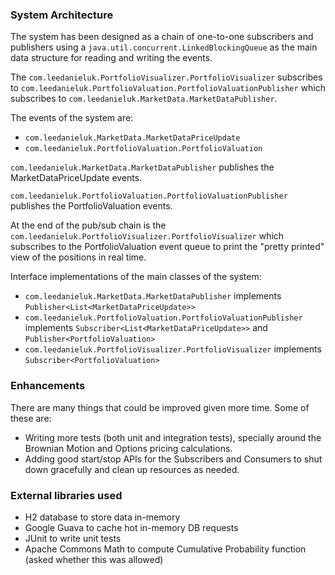 ### System Architecture

The system has been designed as a chain of one-to-one subscribers and publishers using a `java.util.concurrent.LinkedBlockingQueue` as the main data structure for reading and writing the events.

The `com.leedanieluk.PortfolioVisualizer.PortfolioVisualizer` subscribes to `com.leedanieluk.PortfolioValuation.PortfolioValuationPublisher` which subscribes to `com.leedanieluk.MarketData.MarketDataPublisher`.

The events of the system are:
* `com.leedanieluk.MarketData.MarketDataPriceUpdate`
* `com.leedanieluk.PortfolioValuation.PortfolioValuation`

`com.leedanieluk.MarketData.MarketDataPublisher` publishes the MarketDataPriceUpdate events.

`com.leedanieluk.PortfolioValuation.PortfolioValuationPublisher` publishes the PortfolioValuation events.

At the end of the pub/sub chain is the `com.leedanieluk.PortfolioVisualizer.PortfolioVisualizer` which subscribes to the PortfolioValuation event queue to print the "pretty printed" view of the positions in real time.

Interface implementations of the main classes of the system:
* `com.leedanieluk.MarketData.MarketDataPublisher` implements `Publisher<List<MarketDataPriceUpdate>>`
* `com.leedanieluk.PortfolioValuation.PortfolioValuationPublisher` implements `Subscriber<List<MarketDataPriceUpdate>>` and `Publisher<PortfolioValuation>`
* `com.leedanieluk.PortfolioVisualizer.PortfolioVisualizer` implements `Subscriber<PortfolioValuation>`

### Enhancements
There are many things that could be improved given more time. Some of these are:
* Writing more tests (both unit and integration tests), specially around the Brownian Motion and Options pricing calculations.
* Adding good start/stop APIs for the Subscribers and Consumers to shut down gracefully and clean up resources as needed.

### External libraries used
* H2 database to store data in-memory
* Google Guava to cache hot in-memory DB requests
* JUnit to write unit tests
* Apache Commons Math to compute Cumulative Probability function (asked whether this was allowed)

